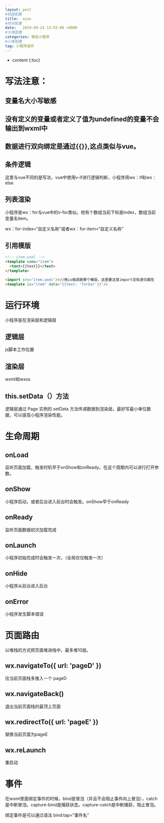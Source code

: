 ```yaml
---
layout: post
#标题配置
title:  ajax
#时间配置
date:   2019-09-24 13:55:00 +0800
#大类配置
categories: 微信小程序
#小类配置
tag: 小程序组件
---
```


* content
{:toc}

写法注意：
========

变量名大小写敏感
-------

没有定义的变量或者定义了值为undefined的变量不会输出到wxml中
-------

数据进行双向绑定是通过{{}},这点类似与vue。
------

条件逻辑
-----

这里与vue不同的是写法，vue中使用v-if进行逻辑判断，小程序用wx：if和wx：else

列表渲染
-----
小程序是wx：for与vue中的v-for类似。他有个数组当前下标是index，数组当前变量名item。

wx：for-index=“自定义名称”或者wx：for-item=“自定义名称”

引用模版
-----
```html
<!-- item.wxml -->
<template name="item">
  <text>{{text}}</text>
</template>

<import src="item.wxml"/>//用is强调是哪个模版，这里要注意import没有递归属性
<template is="item" data="{{text: 'forbar'}}"/>
```

运行环境
======

小程序是在渲染层和逻辑层

逻辑层
-----
js脚本工作位置

渲染层
-------
wxml和wxss

this.setData（）方法
-----
逻辑层通过 Page 实例的 setData 方法传递数据到渲染层。最好写最小单位数据，可以提高小程序渲染性能。

生命周期
=====
onLoad
-----
监听页面加载，触发时机早于onShow和onReady。在这个周期内可以进行打开参数。

onShow
-----
小程序启动，或者后台进入前台时会触发。onShow早于onReady

onReady
----
监听页面数据初次加载完成

onLaunch
-----
小程序初始完成时会触发一次，（全局仅仅触发一次）



onHide
----
小程序从前台进入后台

onError
----
小程序发生脚本错误

页面路由
=======

以堆栈的方式把页面堆进栈中，最多堆10层。

wx.navigateTo({ url: 'pageD' })
---------
往当前页面栈多推入一个 pageD

wx.navigateBack() 
----------
退出当前页面栈的最顶上页面

wx.redirectTo({ url: 'pageE' }) 
--------
替换当前页面为pageE

wx.reLaunch
-------
重启动

事件
==========

在wxml里面绑定事件的时候，bind是冒泡（并且不会阻止事件向上冒泡），catch是中断冒泡。capture-bind是捕获状态。capture-catch是中断捕获，阻止冒泡。

绑定事件是可以通过语法  bind:tap=“事件名”



